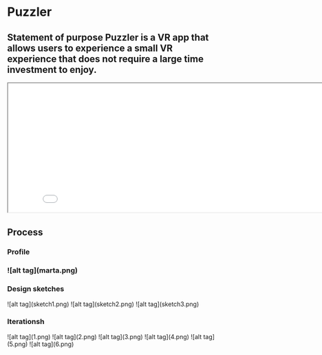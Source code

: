 <h1>Puzzler</h1>
<h2>Statement of purpose
  Puzzler is a VR app that allows users to experience a small VR experience that does not require a large time investment to enjoy. 
 </h2>
<iframe width="850" height="300"
src="PuzzlerMovemntMechanic.webm">
</iframe>
<h2>Process
</h2>
<h3> Profile<h3>
![alt tag](marta.png)
<h3>Design sketches</h3>
![alt tag](sketch1.png)
![alt tag](sketch2.png)
![alt tag](sketch3.png)

<h3>Iterationsh</h3>
![alt tag](1.png)
![alt tag](2.png)
![alt tag](3.png)
![alt tag](4.png)
![alt tag](5.png)
![alt tag](6.png)
